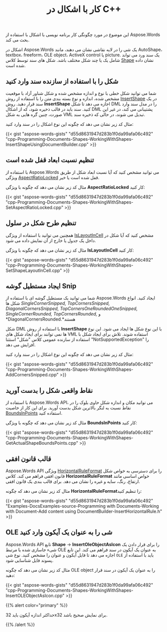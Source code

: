 ﻿---
title: کار با اشکال در C++
second_title: Aspose.Words برای C++
articleTitle: کار با اشکال
linktitle: کار با اشکال
type: docs
description: "مقدمه ای بر زبان نشانه گذاری شکل، ایجاد اشکال از انواع مختلف با استفاده از C++."
weight: 280
url: /fa/cpp/working-with-shapes/
---

این موضوع در مورد چگونگی کار برنامه نویسی با اشکال با استفاده از Aspose.Words بحث می کند.

اشکال در Aspose.Words یک شی را در لایه نقاشی نشان می دهند، مانند AutoShape، textbox، freeform، OLE object، ActiveX control یا picture. یک سند ورد می تواند شامل یک یا چند شکل مختلف باشد. شکل های سند توسط کلاس [Shape](https://reference.aspose.com/words/cpp/aspose.words.drawing/shape/) نشان داده شده است.

## شکل را با استفاده از سازنده سند وارد کنید

شما می توانید شکل خطی با نوع و اندازه مشخص شده و شکل شناور آزاد با موقعیت مشخص شده، اندازه و نوع بسته بندی متن را با استفاده از روش [InsertShape](https://reference.aspose.com/words/cpp/aspose.words/documentbuilder/insertshape/) در یک سند قرار دهید. روش **InsertShape** اجازه می دهد تا شکل DML را در مدل سند وارد کنید. سند باید در قالب ذخیره شود، که از اشکال DML پشتیبانی می کند، در غیر این صورت، چنین گره هایی به شکل VML تبدیل می شوند، در حالی که ذخیره سند.

مثال کد زیر نشان می دهد که چگونه این نوع اشکال را در سند وارد کنید:

{{< gist "aspose-words-gists" "d55d8631947d283b1f0da99afa06c492" "cpp-Programming-Documents-Shapes-WorkingWithShapes-InsertShapeUsingDocumentBuilder.cpp" >}}

## تنظیم نسبت ابعاد قفل شده است

با استفاده از Aspose.Words می توانید مشخص کنید که آیا نسبت ابعاد شکل از طریق ویژگی [AspectRatioLocked](https://reference.aspose.com/words/cpp/aspose.words.drawing/shapebase/get_aspectratiolocked/) قفل شده است یا خیر.

مثال کد زیر نشان می دهد که چگونه با ویژگی **AspectRatioLocked** کار کنید:

{{< gist "aspose-words-gists" "d55d8631947d283b1f0da99afa06c492" "cpp-Programming-Documents-Shapes-WorkingWithShapes-SetAspectRatioLocked.cpp" >}}

## تنظیم طرح شکل در سلول

همچنین می توانید با استفاده از ویژگی [IsLayoutInCell](https://reference.aspose.com/words/cpp/aspose.words.drawing/shapebase/get_islayoutincell/) مشخص کنید که آیا شکل در داخل یک جدول یا خارج از آن نمایش داده می شود.

مثال کد زیر نشان می دهد که چگونه با ویژگی **IsLayoutInCell** کار کنید:

{{< gist "aspose-words-gists" "d55d8631947d283b1f0da99afa06c492" "cpp-Programming-Documents-Shapes-WorkingWithShapes-SetShapeLayoutInCell.cpp" >}}

## ایجاد مستطیل گوشه Snip

شما می توانید یک مستطیل گوشه ای با استفاده از Aspose.Words ایجاد کنید. انواع شکل ها *SingleCornerSnipped, TopCornersSnipped, DiagonalCornersSnipped, TopCornersOneRoundedOneSnipped, SingleCornerRounded, TopCornersRounded,* و *DiagonalCornersRounded.*هستند

شکل DML با استفاده از روش **InsertShape** با این نوع شکل ها ایجاد می شود. این نوع ها نمی توانند برای ایجاد شکل های VML استفاده شوند. تلاش برای ایجاد شکل با استفاده از سازنده عمومی کلاس "شکل" استثنا "NotSupportedException" را افزایش می دهد.

مثال کد زیر نشان می دهد که چگونه این نوع اشکال را در سند وارد کنید:

{{< gist "aspose-words-gists" "d55d8631947d283b1f0da99afa06c492" "cpp-Programming-Documents-Shapes-WorkingWithShapes-AddCornersSnipped.cpp" >}}

## نقاط واقعی شکل را بدست آورید

با استفاده از Aspose.Words API، می توانید مکان و اندازه شکل حاوی بلوک را در نقاط نسبت به لنگر بالاترین شکل بدست آورید. برای این کار از خاصیت [BoundsInPoints](https://reference.aspose.com/words/cpp/aspose.words.drawing/shapebase/get_boundsinpoints/) استفاده کنید.

مثال کد زیر نشان می دهد که چگونه با ویژگی **BoundsInPoints** کار کنید:

{{< gist "aspose-words-gists" "d55d8631947d283b1f0da99afa06c492" "cpp-Programming-Documents-Shapes-WorkingWithShapes-GetActualShapeBoundsPoints.cpp" >}}

## قالب قانون افقی

Aspose.Words API ویژگی [HorizontalRuleFormat](https://reference.aspose.com/words/cpp/aspose.words.drawing/shape/get_horizontalruleformat/) را برای دسترسی به خواص شکل قانون افقی فراهم می کند. کلاس **HorizontalRuleFormat** خواص اساسی مانند ارتفاع، رنگ، سایه و غیره را نشان می دهد. برای قالب بندی یک قانون افقی.

مثال کد زیر نشان می دهد که چگونه **HorizontalRuleFormat**را تنظیم کنید:

{{< gist "aspose-words-gists" "d55d8631947d283b1f0da99afa06c492" "Examples-DocsExamples-source-Programming with Documents-Working with Document-Add content using DocumentBuilder-InsertHorizontalRule.h" >}}

## OLE شی را به عنوان یک آیکون وارد کنید

Aspose.Words API تابع **Shape** → **InsertOleObjectAsIcon** را برای قرار دادن یک شیء جاسازی شده یا مرتبط OLE به عنوان یک آیکون در سند فراهم می کند. این تابع اجازه می دهد تا فایل آیکون و عنوان را مشخص کنید. نوع شی `OLE` باید با استفاده از پسوند فایل شناسایی شود.

مثال کد زیر نشان می دهد که چگونه OLE object را به عنوان یک آیکون در سند قرار دهید:

{{< gist "aspose-words-gists" "d55d8631947d283b1f0da99afa06c492" "cpp-Programming-Documents-Shapes-WorkingWithShapes-InsertOLEObjectAsIcon.cpp" >}}

{{% alert color="primary" %}}

حداکثر اندازه آیکون باید 32x32 برای نمایش صحیح باشد.

{{% /alert %}}
